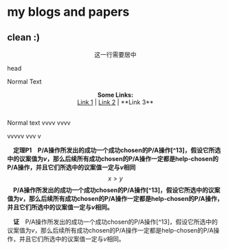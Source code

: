 # my blogs and papers

## clean :)

<center>这一行需要居中</center>

head

Normal Text

<p align="center">
  <b>Some Links:</b><br>
  <a href="#">Link 1</a> |
  <a href="#">Link 2</a> |
  **Link 3**
  <br><br>
</p>

Normal text
vvvv
vvvv


vvvvv
vvv
v

&emsp;**定理P1&emsp;P/A操作所发出的成功一个成功chosen的P/A操作[^13]，假设它所选中的议案值为$v$，那么后续所有成功chosen的P/A操作一定都是help-chosen的P/A操作，并且它们所选中的议案值一定与$v$相同**
$$
x>y
$$
&emsp;**P/A操作所发出的成功一个成功chosen的P/A操作[^13]，假设它所选中的议案值为$v$，那么后续所有成功chosen的P/A操作一定都是help-chosen的P/A操作，并且它们所选中的议案值一定与$v$相同。**

&emsp;**证**&emsp;P/A操作所发出的成功一个成功chosen的P/A操作[^13]，假设它所选中的议案值为$v$，那么后续所有成功chosen的P/A操作一定都是help-chosen的P/A操作，并且它们所选中的议案值一定与$v$相同。
